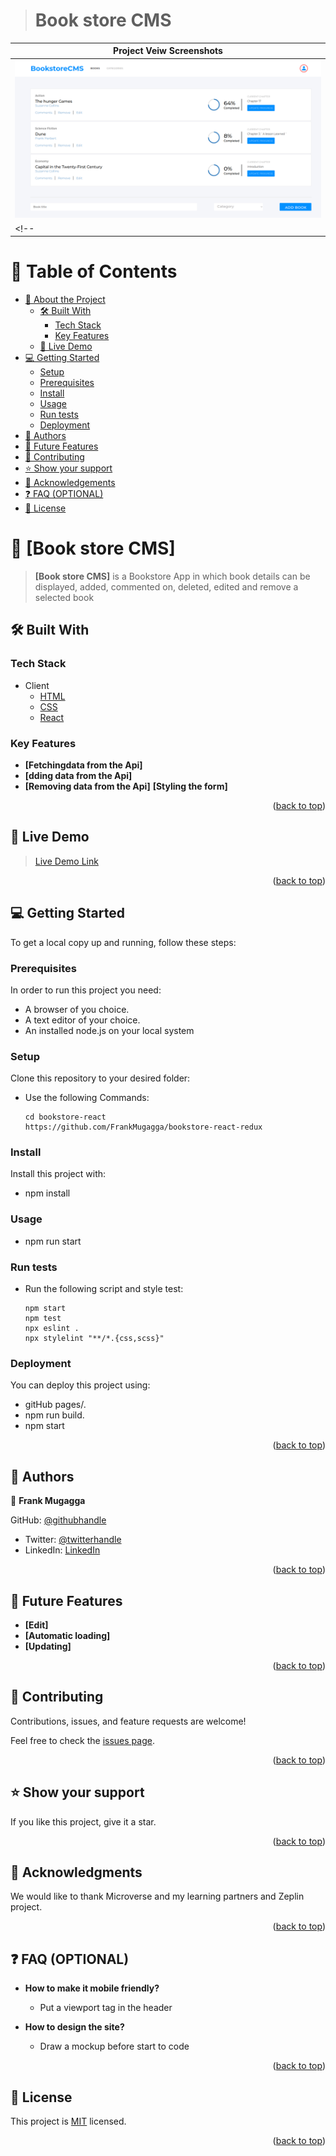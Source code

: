 <a name="readme-top"></a>

<!--[](https://img.shields.io/badge/Microverse-blueviolet) -->

<div align="center">

</div>



> # Book store CMS

| Project Veiw Screenshots|
|---------------------------------------|
|<div align="center"><img src="./src/Components/react-book-store.png" alt="screenshot" width="auto" height="auto"/></div>|
<!--|<div align="center"><img src="./src/assets/desktop-shot2.PNG" alt="screenshot" width="auto" height="auto"/></div>|-->

# 📗 Table of Contents

- [📖 About the Project](#about-project)
  - [🛠 Built With](#built-with)
    - [Tech Stack](#tech-stack)
    - [Key Features](#key-features)
  - [🚀 Live Demo](#live-demo)
- [💻 Getting Started](#getting-started)
  - [Setup](#setup)
  - [Prerequisites](#prerequisites)
  - [Install](#install)
  - [Usage](#usage)
  - [Run tests](#run-tests)
  - [Deployment](#triangular_flag_on_post-deployment)
- [👥 Authors](#authors)
- [🔭 Future Features](#future-features)
- [🤝 Contributing](#contributing)
- [⭐️ Show your support](#support)
- [🙏 Acknowledgements](#acknowledgements)
- [❓ FAQ (OPTIONAL)](#faq)
- [📝 License](#license)

<!-- PROJECT DESCRIPTION -->

# 📖 [Book store CMS] <a name="about-project"></a>

> **[Book store CMS]** is a Bookstore App in which book details can be displayed, added, commented on, deleted, edited and remove a selected book

## 🛠 Built With <a name="built-with"></a>

### Tech Stack <a name="tech-stack"></a>
- <summary>Client</summary>
    <ul>
      <li><a href="https://reactjs.org/">HTML</a></li>
      <li><a href="https://reactjs.org/">CSS</a></li>
      <li><a href="https://reactjs.org/">React</a></li>
    </ul>


### Key Features <a name="key-features"></a>

- **[Fetchingdata from the Api]**
- **[dding data from the Api]**
- **[Removing data from the Api]**
**[Styling the form]**



<p align="right">(<a href="#readme-top">back to top</a>)</p>

<!-- LIVE DEMO -->

## 🚀 Live Demo <a name="live-demo"></a>

> [Live Demo Link](https://bookstore-react-redux-bpjv.onrender.com/)

<p align="right">(<a href="#readme-top">back to top</a>)</p>

<!-- GETTING STARTED -->

## 💻 Getting Started <a name="getting-started"></a>

To get a local copy up and running, follow these steps:

### Prerequisites

In order to run this project you need:
  - A browser of you choice.
  - A text editor of your choice.
  - An installed node.js on your local system

### Setup

Clone this repository to your desired folder:

- Use the following Commands:

      cd bookstore-react
      https://github.com/FrankMugagga/bookstore-react-redux


### Install

Install this project with:

  - npm install


### Usage

- npm run start



### Run tests
- Run the following script and style test:

      npm start
      npm test
      npx eslint .
      npx stylelint "**/*.{css,scss}"
      
### Deployment

You can deploy this project using:
- gitHub pages/.
- npm run build.
- npm start


<p align="right">(<a href="#readme-top">back to top</a>)</p>


## 👥 Authors <a name="authors"></a>

👤 **Frank Mugagga**

GitHub: [@githubhandle](https://www.github.com/FrankMugagga)
- Twitter: [@twitterhandle](https://www.twitter.com/@mugagga_frank)
- LinkedIn: [LinkedIn](https://www.linkedin.com/in/frank-mugagga-17658225a)

<p align="right">(<a href="#readme-top">back to top</a>)</p>


## 🔭 Future Features <a name="future-features"></a>

- **[Edit]**
- **[Automatic loading]**
- **[Updating]**


<p align="right">(<a href="#readme-top">back to top</a>)</p>

## 🤝 Contributing <a name="contributing"></a>

Contributions, issues, and feature requests are welcome!

Feel free to check the [issues page](https://github.com/FrankMugagga/bookstore-react-redux/issues).

<p align="right">(<a href="#readme-top">back to top</a>)</p>

## ⭐️ Show your support <a name="support"></a>

 
  If you like this project, give it a star.

<p align="right">(<a href="#readme-top">back to top</a>)</p>


## 🙏 Acknowledgments <a name="acknowledgements"></a>

  We would like to thank Microverse and my learning partners and Zeplin project.

<p align="right">(<a href="#readme-top">back to top</a>)</p>


## ❓ FAQ (OPTIONAL) <a name="faq"></a>

- **How to make it mobile friendly?**

  - Put a viewport tag in the header

- **How to design the site?**

  - Draw a mockup before start to code

<p align="right">(<a href="#readme-top">back to top</a>)</p>


## 📝 License <a name="license"></a>

This project is [MIT](./LICENSE) licensed.

<p align="right">(<a href="#readme-top">back to top</a>)</p>

